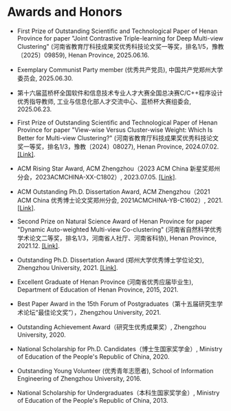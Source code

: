 # Awards and Honors

<ul>

<p style="margin-top: 8px;"><li>First Prize of Outstanding Scientific and Technological Paper of Henan Province for paper "Joint Contrastive Triple-learning for Deep Multi-view Clustering" (河南省教育厅科技成果奖优秀科技论文奖一等奖，排名1/5，豫教〔2025〕09859), Henan Province, 2025.06.16.</li></p>

<p style="margin-top: 8px;"><li>Exemplary Communist Party member (优秀共产党员), 中国共产党郑州大学委员会, 2025.06.30. </li></p> 

<p style="margin-top: 8px;"><li>第十六届蓝桥杯全国软件和信息技术专业人才大赛全国总决赛C/C++程序设计优秀指导教师, 工业与信息化部人才交流中心、蓝桥杯大赛组委会, 2025.06.23. </li></p> 

<p style="margin-top: 8px;"><li>First Prize of Outstanding Scientific and Technological Paper of Henan Province for paper "View-wise Versus Cluster-wise Weight: Which Is Better for Multi-view Clustering?" (河南省教育厅科技成果奖优秀科技论文奖一等奖，排名1/3，豫教〔2024〕08027), Henan Province, 2024.07.02. <a href = "https://jyt.henan.gov.cn/2024/07-02/3016224.html">[Link]</a>.</li></p>

<p style="margin-top: 8px;"><li>ACM Rising Star Award, ACM Zhengzhou（2023 ACM China 新星奖郑州分会，2023ACMCHINA-XX-C1802）, 2023.07.05. <a href = "https://www.acmturc.com/2024/#/newStarAward">[Link]</a>. </li></p> 

<p style="margin-top: 8px;"><li>ACM Outstanding Ph.D. Dissertation Award, ACM Zhengzhou（2021 ACM China 优秀博士论文奖郑州分会, 2021ACMCHINA-YB-C1602）, 2021. <a href = "https://www.acmturc.com/2023/cn/doctoral_thesis_award.html">[Link]</a>. </li></p> 
  
<p style="margin-top: 8px;"><li>Second Prize on Natural Science Award of Henan Province for paper "Dynamic Auto-weighted Multi-view Co-clustering" (河南省自然科学优秀学术论文二等奖，排名1/3，河南省人社厅、河南省科协), Henan Province, 2021.12. <a href = "https://hrss.henan.gov.cn/2021/12-20/2368125.html">[Link]</a>.</li></p>

<p style="margin-top: 8px;"><li>Outstanding Ph.D. Dissertation Award (郑州大学优秀博士学位论文), Zhengzhou University, 2021. <a href = "http://gs.zzu.edu.cn/info/1048/11414.htm">[Link]</a>.</li></p>
  
<p style="margin-top: 8px;"><li>Excellent Graduate of Henan Province (河南省优秀应届毕业生), Department of Education of Henan Province, 2015, 2021. </li></p>  

<p style="margin-top: 8px;"><li>Best Paper Award in the 15th Forum of Postgraduates（第十五届研究生学术论坛“最佳论文奖”），Zhengzhou University, 2021. </li></p>
  
<p style="margin-top: 8px;"><li>Outstanding Achievement Award（研究生优秀成果奖）, Zhengzhou University, 2020. </li></p>  
  
<p style="margin-top: 8px;"><li>National Scholarship for Ph.D. Candidates（博士生国家奖学金）, Ministry of Education of the People's Republic of China, 2020. </li></p>  
  
<p style="margin-top: 8px;"><li>Outstanding Young Volunteer (优秀青年志愿者), School of Information Engineering of Zhengzhou University, 2016. </li></p>  
  
<p style="margin-top: 8px;"><li>National Scholarship for Undergraduates（本科生国家奖学金）, Ministry of Education of the People's Republic of China, 2013. </li></p> 

</ul>
